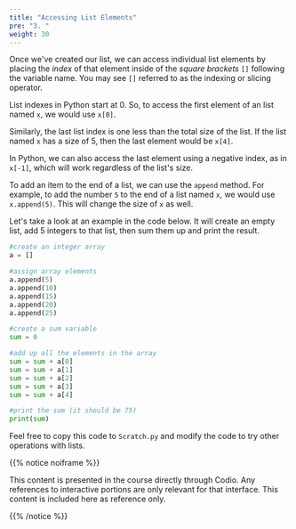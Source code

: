 ```yaml
---
title: "Accessing List Elements"
pre: "3. "
weight: 30
---
```


Once we've created our list, we can access individual list elements by placing the _index_ of that element inside of the _square brackets_ `[]` following the variable name.  You may see `[]` referred to as the indexing or slicing operator.

List indexes in Python start at 0. So, to access the first element of an list named `x`, we would use `x[0]`.

Similarly, the last list index is one less than the total size of the list. If the list named `x` has a size of 5, then the last element would be `x[4]`.

In Python, we can also access the last element using a negative index, as in `x[-1]`, which will work regardless of the list's size.

To add an item to the end of a list, we can use the `append` method. For example, to add the number `5` to the end of a list named `x`, we would use `x.append(5)`. This will change the size of `x` as well. 

Let's take a look at an example in the code below. It will create an empty list, add 5 integers to that list, then sum them up and print the result.

```python
#create an integer array
a = []

#assign array elements
a.append(5)
a.append(10)
a.append(15)
a.append(20)
a.append(25)

#create a sum variable
sum = 0

#add up all the elements in the array
sum = sum + a[0]
sum = sum + a[1]
sum = sum + a[2]
sum = sum + a[3]
sum = sum + a[4]

#print the sum (it should be 75)
print(sum)
```

Feel free to copy this code to `Scratch.py` and modify the code to try other operations with lists.

{{% notice noiframe %}}

This content is presented in the course directly through Codio. Any references to interactive portions are only relevant for that interface. This content is included here as reference only. 

{{% /notice %}}
